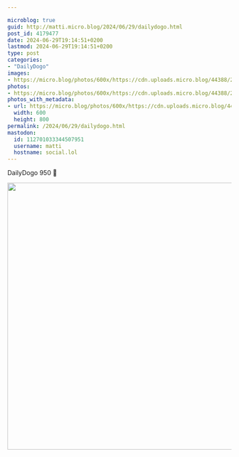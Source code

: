 ```yaml
---

microblog: true
guid: http://matti.micro.blog/2024/06/29/dailydogo.html
post_id: 4179477
date: 2024-06-29T19:14:51+0200
lastmod: 2024-06-29T19:14:51+0200
type: post
categories:
- "DailyDogo"
images:
- https://micro.blog/photos/600x/https://cdn.uploads.micro.blog/44388/2024/8f3fc1487626473ab3d9701b04165840.jpg
photos:
- https://micro.blog/photos/600x/https://cdn.uploads.micro.blog/44388/2024/8f3fc1487626473ab3d9701b04165840.jpg
photos_with_metadata:
- url: https://micro.blog/photos/600x/https://cdn.uploads.micro.blog/44388/2024/8f3fc1487626473ab3d9701b04165840.jpg
  width: 600
  height: 800
permalink: /2024/06/29/dailydogo.html
mastodon:
  id: 112701033344507951
  username: matti
  hostname: social.lol
---
```

DailyDogo 950 🐶

<img src="/media/uploads/2024/8f3fc1487626473ab3d9701b04165840.jpg" width="600" alt="" />
